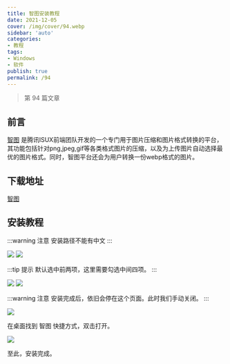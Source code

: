 ```yaml
---
title: 智图安装教程
date: 2021-12-05
cover: /img/cover/94.webp
sidebar: 'auto'
categories:
- 教程
tags:
- Windows
- 软件
publish: true
permalink: /94
---
```


> 第 94 篇文章
<!-- more -->

 ## 前言
[智图](https://zhitu.isux.us/) 是腾讯ISUX前端团队开发的一个专门用于图片压缩和图片格式转换的平台，其功能包括针对png,jpeg,gif等各类格式图片的压缩，以及为上传图片自动选择最优的图片格式。同时，智图平台还会为用户转换一份webp格式的图片。

## 下载地址
[智图](https://drive.zk123.top/api/v3/file/source/3950/zhitu_3.0_Setup.exe?sign=FcCXZ5bA0ZFEP-umpFAR28ovavNlDL0MGLeKqfOjEXw%3D%3A0)


## 安装教程
:::warning 注意
安装路径不能有中文
:::

![](/img/2021/zhitu_1.png)
![](/img/2021/zhitu_2.png)

:::tip 提示
默认选中前两项，这里需要勾选中间四项。
:::

![](/img/2021/zhitu_3.png)
![](/img/2021/zhitu_4.png)

:::warning 注意
安装完成后，依旧会停在这个页面。此时我们手动关闭。
:::

![](/img/2021/zhitu_5.png)

在桌面找到 智图 快捷方式，双击打开。

![](/img/2021/zhitu_6.png)

至此，安装完成。



